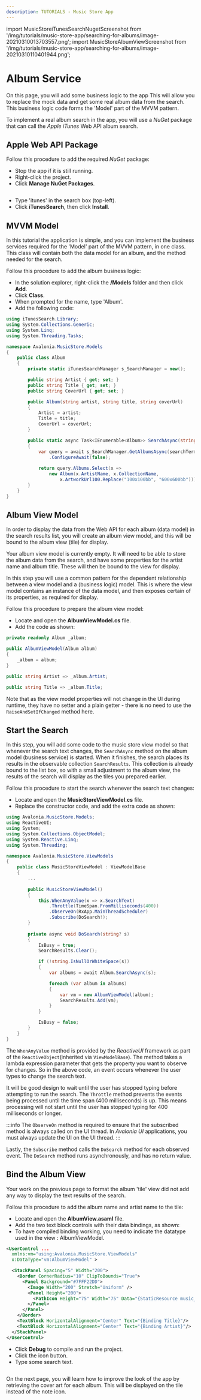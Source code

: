 ```yaml
---
description: TUTORIALS - Music Store App
---
```


import MusicStoreiTunesSearchNugetScreenshot from '/img/tutorials/music-store-app/searching-for-albums/image-20210310013703557.png';
import MusicStoreAlbumViewScreenshot from '/img/tutorials/music-store-app/searching-for-albums/image-20210310110401944.png';

# Album Service

On this page, you will add some business logic to the app This will allow you to replace the mock data and get some real album data from the search. This business logic code forms the 'Model' part of the MVVM pattern.

To implement a real album search in the app, you will use a _NuGet_ package that can call the _Apple iTunes_ Web API album search.

## Apple Web API Package

Follow this procedure to add the required _NuGet_ package:

- Stop the app if it is still running.
- Right-click the project.
- Click **Manage NuGet Packages**.

<p><img className="image-medium-zoom" src={MusicStoreiTunesSearchNugetScreenshot} alt="" /></p>

- Type 'itunes' in the search box (top-left).
- Click **iTunesSearch**, then click **Install**.

## MVVM Model

In this tutorial the application is simple, and you can implement the business services required for the 'Model' part of the MVVM pattern, in one class. This class will contain both the data model for an album, and the method needed for the search.

Follow this procedure to add the album business logic:

- In the solution explorer, right-click the **/Models** folder and then click **Add**. 
- Click **Class**.
- When prompted for the name, type 'Album'.
- Add the following code:

```csharp
using iTunesSearch.Library;
using System.Collections.Generic;
using System.Linq;
using System.Threading.Tasks;

namespace Avalonia.MusicStore.Models
{
    public class Album
    {
        private static iTunesSearchManager s_SearchManager = new();

        public string Artist { get; set; }
        public string Title { get; set; }
        public string CoverUrl { get; set; }

        public Album(string artist, string title, string coverUrl)
        {
            Artist = artist;
            Title = title;
            CoverUrl = coverUrl;
        }

        public static async Task<IEnumerable<Album>> SearchAsync(string searchTerm)
        {
            var query = await s_SearchManager.GetAlbumsAsync(searchTerm)
                .ConfigureAwait(false);
                
            return query.Albums.Select(x =>
                new Album(x.ArtistName, x.CollectionName, 
                    x.ArtworkUrl100.Replace("100x100bb", "600x600bb")));
        }
    }  
}
```

## Album View Model

In order to display the data from the Web API for each album (data model) in the search results list, you will create an album view model, and this will be bound to the album view (tile) for display.

Your album view model is currently empty. It will need to be able to store the album data from the search, and have some properties for the artist name and album title. These will then be bound to the view for display.

In this step you will use a common pattern for the dependent relationship between a view model and a (business logic) model. This is where the view model contains an instance of the data model, and then exposes certain of its properties, as required for display.

Follow this procedure to prepare the album view model:

- Locate and open the **AlbumViewModel.cs** file.
- Add the code as shown:

```csharp
private readonly Album _album;

public AlbumViewModel(Album album)
{
    _album = album;
}

public string Artist => _album.Artist;

public string Title => _album.Title;
```

Note that as the view model properties will not change in the UI during runtime, they have no setter and a plain getter - there is no need to use the `RaiseAndSetIfChanged` method here.

## Start the Search

In this step, you will add some code to the music store view model so that whenever the search text changes, the `SearchAsync` method on the album model (business service) is started. When it finishes, the search places its results in the observable collection `SearchResults`. This collection is already bound to the list box, so with a small adjustment to the album view, the results of the search will display as the tiles you prepared earlier.  

Follow this procedure to start the search whenever the search text changes:

- Locate and open the **MusicStoreViewModel.cs** file.
- Replace the constructor code, and add the extra code as shown:

```csharp
using Avalonia.MusicStore.Models;
using ReactiveUI;
using System;
using System.Collections.ObjectModel;
using System.Reactive.Linq;
using System.Threading;

namespace Avalonia.MusicStore.ViewModels
{
    public class MusicStoreViewModel : ViewModelBase
    {
        ...
       
        public MusicStoreViewModel()
        {
            this.WhenAnyValue(x => x.SearchText)
                .Throttle(TimeSpan.FromMilliseconds(400))
                .ObserveOn(RxApp.MainThreadScheduler)
                .Subscribe(DoSearch!);
        }
       
        private async void DoSearch(string? s)
        {
            IsBusy = true;
            SearchResults.Clear();

            if (!string.IsNullOrWhiteSpace(s))
            {
                var albums = await Album.SearchAsync(s);

                foreach (var album in albums)
                {
                    var vm = new AlbumViewModel(album);
                    SearchResults.Add(vm);
                }
            }

            IsBusy = false;
        }
    }
}
```

The `WhenAnyValue` method is provided by the _ReactiveUI_ framework as part of the `ReactiveObject`(inherited via `ViewModelBase`). The method takes a lambda expression parameter that gets the property you want to observe for changes. So in the above code, an event occurs whenever the user types to change the search text.

It will be good design to wait until the user has stopped typing before attempting to run the search. The `Throttle` method prevents the events being processed until the time span (400 milliseconds) is up. This means processing will not start until the user has stopped typing for 400 milliseconds or longer.

:::info
The `ObserveOn` method is required to ensure that the subscribed method is always called on the UI thread. In _Avalonia UI_ applications, you must always update the UI on the UI thread.
:::

Lastly, the `Subscribe` method calls the `DoSearch` method for each observed event. The `DoSearch` method  runs asynchronously, and has no return value.

## Bind the Album View

Your work on the previous page to format the album 'tile' view did not add any way to display the text results of the search.

Follow this procedure to add the album name and artist name to the tile:

- Locate and open the **AlbumView.asaml** file.
- Add the two text block controls with their data bindings, as shown:
- To have compiled binding working, you need to indicate the datatype used in the view : AlbumViewModel.

```xml
<UserControl ...
  xmlns:vm="using:Avalonia.MusicStore.ViewModels"
  x:DataType="vm:AlbumViewModel" >

  <StackPanel Spacing="5" Width="200">
    <Border CornerRadius="10" ClipToBounds="True">
      <Panel Background="#7FFF22DD">
        <Image Width="200" Stretch="Uniform" />
        <Panel Height="200">
          <PathIcon Height="75" Width="75" Data="{StaticResource music_regular}" />
        </Panel>
      </Panel>
    </Border>
    <TextBlock HorizontalAlignment="Center" Text="{Binding Title}"/>
    <TextBlock HorizontalAlignment="Center" Text="{Binding Artist}"/>
  </StackPanel>
</UserControl>
```

- Click **Debug** to compile and run the project.
- Click the icon button.
- Type some search text.

<p><img className="image-medium-zoom" src={MusicStoreAlbumViewScreenshot} alt="" /></p>

On the next page, you will learn how to improve the look of the app by retrieving the cover art for each album. This will be displayed on the tile instead of the note icon.
